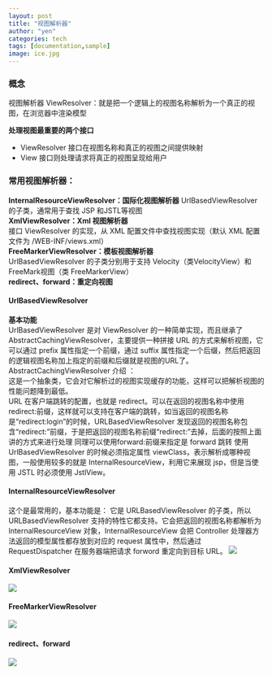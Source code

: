 ```yaml
---
layout: post
title: "视图解析器"
author: "yen"
categories: tech
tags: [documentation,sample]
image: ice.jpg
---
```

### 概念
视图解析器 ViewResolver：就是把一个逻辑上的视图名称解析为一个真正的视图，在浏览器中渲染模型

**处理视图最重要的两个接口**
- ViewResolver 接口在视图名称和真正的视图之间提供映射
- View 接口则处理请求将真正的视图呈现给用户

### 常用视图解析器：
**InternalResourceViewResolver：国际化视图解析器**
UrlBasedViewResolver 的子类，通常用于查找 JSP 和JSTL等视图  
**XmlViewResolver：Xml 视图解析器**  
接口 ViewResolver 的实现，从 XML 配置文件中查找视图实现（默认 XML 配置文件为 /WEB-INF/views.xml）  
**FreeMarkerViewResolver：模板视图解析器**  
UrlBasedViewResolver 的子类分别用于支持 Velocity（类VelocityView）和FreeMark视图（类 FreeMarkerView）  
**redirect、forward：重定向视图**  

#### UrlBasedViewResolver
**基本功能**  
 UrlBasedViewResolver 是对 ViewResolver 的一种简单实现，而且继承了 AbstractCachingViewResolver，主要提供一种拼接 URL 的方式来解析视图，它可以通过 prefix 属性指定一个前缀，通过 suffix 属性指定一个后缀，然后把返回的逻辑视图名称加上指定的前缀和后缀就是视图的URL了。  
AbstractCachingViewResolver 介绍 ：  
这是一个抽象类，它会对它解析过的视图实现缓存的功能，这样可以把解析视图的性能问题降到最低。  
URL 在客户端跳转的配置，也就是 redirect。可以在返回的视图名称中使用 redirect:前缀，这样就可以支持在客户端的跳转，如当返回的视图名称是“redirect:login”的时候，URLBasedViewResolver 发现返回的视图名称包含“redirect:”前缀，于是把返回的视图名称前缀“redirect:”去掉，后面的按照上面讲的方式来进行处理
同理可以使用forward:前缀来指定是 forward 跳转
使用 UrlBasedViewResolver 的时候必须指定属性 viewClass，表示解析成哪种视图，一般使用较多的就是 InternalResourceView，利用它来展现 jsp，但是当使用 JSTL 时必须使用 JstlView。

#### InternalResourceViewResolver
这个是最常用的，基本功能是：
它是 URLBasedViewResolver 的子类，所以 URLBasedViewResolver 支持的特性它都支持。它会把返回的视图名称都解析为 InternalResourceView 对象，InternalResourceView 会把 Controller 处理器方法返回的模型属性都存放到对应的 request 属性中，然后通过 RequestDispatcher 在服务器端把请求 forword 重定向到目标 URL。
![](http://p6ch8daxu.bkt.clouddn.com/18-4-22/27724131.jpg)

#### XmlViewResolver
![](http://p6ch8daxu.bkt.clouddn.com/18-4-22/34756192.jpg)

#### FreeMarkerViewResolver
![](http://p6ch8daxu.bkt.clouddn.com/18-4-22/15131392.jpg)

#### redirect、forward
![](http://p6ch8daxu.bkt.clouddn.com/18-4-22/19502075.jpg)

